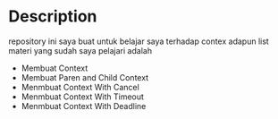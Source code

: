 # Description

repository ini saya buat untuk belajar saya terhadap contex
adapun list materi yang sudah saya pelajari adalah

- Membuat Context
- Membuat Paren and Child Context
- Menmbuat Context With Cancel
- Menmbuat Context With Timeout
- Menmbuat Context With Deadline
